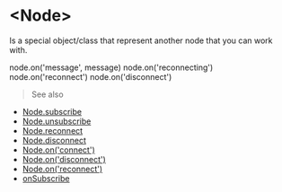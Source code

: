 # &lt;Node&gt;

Is a special object/class that represent another node that you can work with.

node.on('message', message)
node.on('reconnecting')
node.on('reconnect')
node.on('disconnect')

> See also

- [Node.subscribe](/api/javascript/Node-subscribe)
- [Node.unsubscribe](/api/javascript/Node-unsubscribe)
- [Node.reconnect](/api/javascript/Node-reconnect)
- [Node.disconnect](/api/javascript/Node-disconnect)
- [Node.on('connect')](/api/javascript/Node-onconnect)
- [Node.on('disconnect')](/api/javascript/Node-ondisconnect)
- [Node.on('reconnect')](/api/javascript/Node-onreconnect)
- [onSubscribe](/api/javascript/onSubscribe)
